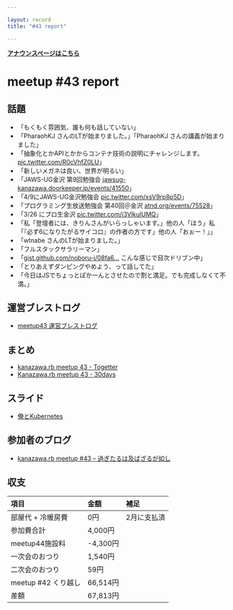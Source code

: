 ```yaml
---

layout: record
title: "#43 report"

---
```


<div style="text-align: left;"><a href="./"><strong>アナウンスページはこちら</strong></a></div> 

# meetup #43 report

## 話題

* 「もくもく雰囲気、誰も何も話していない」
* 「PharaohKJ さんのLTが始まりました。」「PharaohKJ さんの講義が始まりました」
* 「抽象化とかAPIとかからコンテナ技術の説明にチャレンジします。[pic.twitter.com/R0cVhfZ0LU](https://twitter.com/wtnabe/status/711063343373492224/photo/1)」
* 「新しいメガネは良い、世界が明るい」
* 「JAWS-UG金沢 第9回勉強会 [jawsug-kanazawa.doorkeeper.jp/events/41550](https://jawsug-kanazawa.doorkeeper.jp/events/41550)」
* 「4/9にJAWS-UG金沢勉強会 [pic.twitter.com/xsV9rp8p5D](https://twitter.com/BeMarble/status/711078708660965376/photo/1)」
* 「プログラミング生放送勉強会 第40回＠金沢 [atnd.org/events/75528](https://atnd.org/events/75528)」
* 「3/26 にプロ生金沢 [pic.twitter.com/i3VlkulUMQ](https://twitter.com/BeMarble/status/711079604333584384/photo/1)」
* 「私「登壇者には、きりんさんがいらっしゃいます。」他の人「ほう」私「『必ず6になりたがるサイコロ』の作者の方です」他の人「おぉー！」」
* 「wtnabe さんのLTが始まりました。」
* 「フルスタックサラリーマン」
* 「[gist.github.com/noboru-i/08fa6…](https://gist.github.com/noboru-i/08fa6de6c1bc580965ca) こんな感じで目次ドリブン中」
* 「とりあえずダンピングやめよう、って話してた」
* 「今日はJSでちょっとぽかーんとさせたので割と満足。でも完成しなくて不満。」

## 運営ブレストログ

* [meetup43 運営ブレストログ](https://github.com/kanazawarb/meetup/wiki/meetup-43-%E9%81%8B%E7%94%A8%E3%83%96%E3%83%AC%E3%82%B9%E3%83%88%E3%83%AD%E3%82%B0)

## まとめ

* [kanazawa.rb meetup 43 - Togetter](http://togetter.com/li/952060)
* [Kanazawa.rb meetup 43 - 30days](http://30d.jp/kzrb/33)

## スライド

* [俺とKubernetes](http://www.slideshare.net/pharaohkj/kubernetes-59561054)

## 参加者のブログ

* [kanazawa.rb meetup #43 – 過ぎたるは及ばざるが如し](http://cotton-desu.hatenablog.com/entry/2016/03/21/204836)

## 収支

|項目              |金額         |補足         |
|:----------------|:------------|:------------|
| 部屋代 + 冷暖房費 | 0円         |2月に支払済    |
| 参加費合計        | 4,000円  |    |
| meetup44施設料    | -4,300円  |    |
| 一次会のおつり    | 1,540円  |    |
| 二次会のおつり    | 59円  |    |
| meetup #42 くり越し | 66,514円 |             |
| 差額                | 67,813円 |             |
